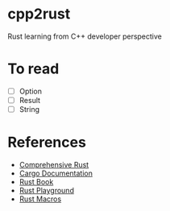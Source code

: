 # cpp2rust
Rust learning from C++ developer perspective

# To read
- [ ] Option
- [ ] Result
- [ ] String

# References
* [Comprehensive Rust](https://google.github.io/comprehensive-rust/index.html)
* [Cargo Documentation](https://doc.rust-lang.org/cargo/)
* [Rust Book](https://doc.rust-lang.org/book/title-page.html)
* [Rust Playground](https://play.rust-lang.org/?version=stable&mode=debug&edition=2024)
* [Rust Macros](https://veykril.github.io/tlborm/introduction.html)
